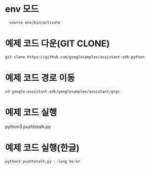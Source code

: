 # env 모드
      source env/bin/activate


# 예제 코드 다운(GIT CLONE)
    git clone https://github.com/googlesamples/assistant-sdk-python
 
 
# 예제 코드 경로 이동
    cd google-assistant-sdk/googlesamples/assistant/grpc 
    
# 예제 코드 실행
   python3 pushtotalk.py
   
# 예제 코드 실행(한글)
    python3 pushtotalk.py --lang ko-kr
